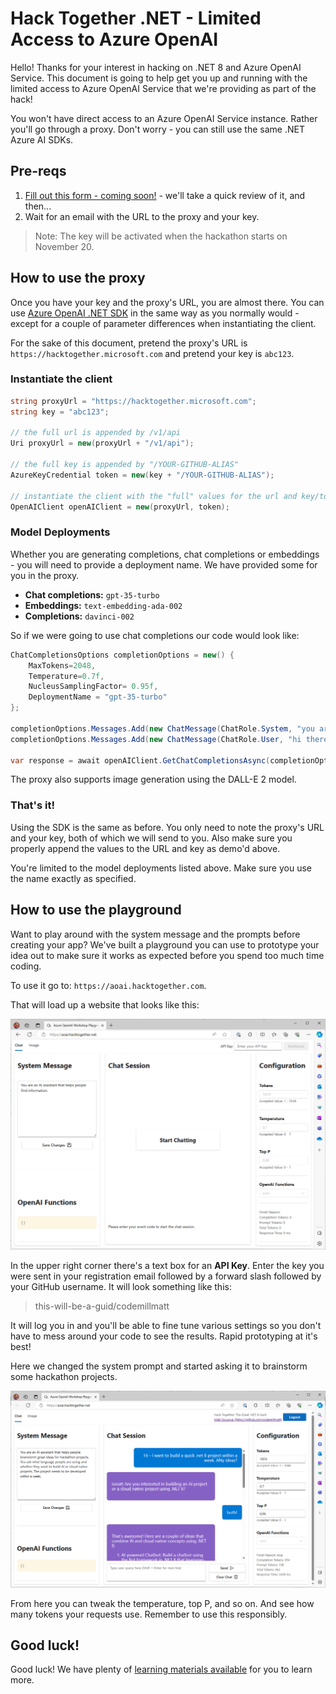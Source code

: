 # Hack Together .NET - Limited Access to Azure OpenAI

Hello! Thanks for your interest in hacking on .NET 8 and Azure OpenAI Service. This document is going to help get you up and running with the limited access to Azure OpenAI Service that we're providing as part of the hack!

You won't have direct access to an Azure OpenAI Service instance. Rather you'll go through a proxy. Don't worry - you can still use the same .NET Azure AI SDKs.

## Pre-reqs

1. [Fill out this form - coming soon!]() - we'll take a quick review of it, and then...
1. Wait for an email with the URL to the proxy and your key.

> Note: The key will be activated when the hackathon starts on November 20.

## How to use the proxy

Once you have your key and the proxy's URL, you are almost there. You can use [Azure OpenAI .NET SDK](https://www.nuget.org/packages/Azure.AI.OpenAI/1.0.0-beta.9) in the same way as you normally would - except for a couple of parameter differences when instantiating the client.

For the sake of this document, pretend the proxy's URL is `https://hacktogether.microsoft.com` and pretend your key is `abc123`.

### Instantiate the client

```csharp
string proxyUrl = "https://hacktogether.microsoft.com";
string key = "abc123";

// the full url is appended by /v1/api
Uri proxyUrl = new(proxyUrl + "/v1/api");

// the full key is appended by "/YOUR-GITHUB-ALIAS"
AzureKeyCredential token = new(key + "/YOUR-GITHUB-ALIAS");

// instantiate the client with the "full" values for the url and key/token
OpenAIClient openAIClient = new(proxyUrl, token);
```

### Model Deployments

Whether you are generating completions, chat completions or embeddings - you will need to provide a deployment name. We have provided some for you in the proxy.

* **Chat completions:** `gpt-35-turbo`
* **Embeddings:** `text-embedding-ada-002`
* **Completions:** `davinci-002`

So if we were going to use chat completions our code would look like:

```csharp
ChatCompletionsOptions completionOptions = new() {
    MaxTokens=2048,
    Temperature=0.7f,
    NucleusSamplingFactor= 0.95f,
    DeploymentName = "gpt-35-turbo"
};

completionOptions.Messages.Add(new ChatMessage(ChatRole.System, "you are a helpful tax accountant and want to lower everybody's taxes."));
completionOptions.Messages.Add(new ChatMessage(ChatRole.User, "hi there"));

var response = await openAIClient.GetChatCompletionsAsync(completionOptions);
```

The proxy also supports image generation using the DALL-E 2 model.

### That's it!

Using the SDK is the same as before. You only need to note the proxy's URL and your key, both of which we will send to you. Also make sure you properly append the values to the URL and key as demo'd above.

You're limited to the model deployments listed above. Make sure you use the name exactly as specified.

## How to use the playground

Want to play around with the system message and the prompts before creating your app? We've built a playground you can use to prototype your idea out to make sure it works as expected before you spend too much time coding.

To use it go to: `https://aoai.hacktogether.com`.

That will load up a website that looks like this:

![Screenshot of the empty hackathon playground](./images/empty-playground.png)

In the upper right corner there's a text box for an **API Key**. Enter the key you were sent in your registration email followed by a forward slash followed by your GitHub username. It will look something like this:

> this-will-be-a-guid/codemillmatt

It will log you in and you'll be able to fine tune various settings so you don't have to mess around your code to see the results. Rapid prototyping at it's best!

Here we changed the system prompt and started asking it to brainstorm some hackathon projects.

![Screenshot of the playground asking what type of hackathon projects to build](./images/playground.png)

From here you can tweak the temperature, top P, and so on. And see how many tokens your requests use. Remember to use this responsibly.

## Good luck!

Good luck! We have plenty of [learning materials available](https://github.com/microsoft/Hack-Together-DotNet#ai-1) for you to learn more.
